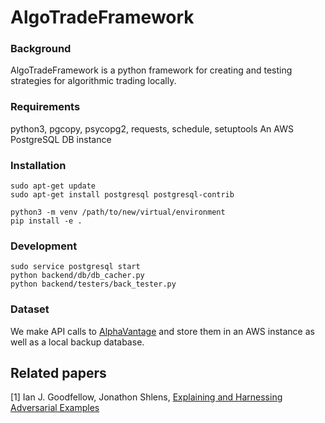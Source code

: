 # AlgoTradeFramework

### Background
AlgoTradeFramework is a python framework for creating and testing strategies for algorithmic trading locally.

### Requirements
python3, pgcopy, psycopg2, requests, schedule, setuptools
An AWS PostgreSQL DB instance


### Installation
```
sudo apt-get update
sudo apt-get install postgresql postgresql-contrib

python3 -m venv /path/to/new/virtual/environment
pip install -e .
```

### Development
```
sudo service postgresql start
python backend/db/db_cacher.py
python backend/testers/back_tester.py
```

### Dataset
We make API calls to [AlphaVantage](https://www.alphavantage.co/documentation/) and store them in an AWS instance as well as a local backup database.

## Related papers
[1] Ian J. Goodfellow, Jonathon Shlens, [Explaining and Harnessing Adversarial Examples](https://arxiv.org/abs/1412.6572)<br>
